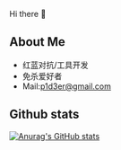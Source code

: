 Hi there 👋
## About Me

+ 红蓝对抗/工具开发
+ 免杀爱好者
+ Mail:p1d3er@gmail.com

## Github stats

[![Anurag's GitHub stats](https://github-readme-stats.vercel.app/api?username=p1d3er)](https://github.com/anuraghazra/github-readme-stats)
